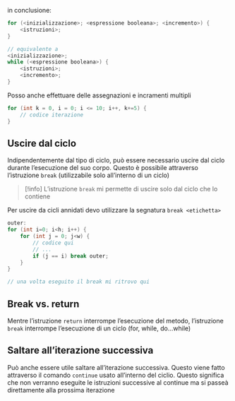 in conclusione:
```java
for (<inizializzazione>; <espressione booleana>; <incremento>) {
	<istruzioni>;
}

// equivalente a
<inizializzazione>;
while (<espressione booleana>) {
	<istruzioni>;
	<incremento>;
}
```

Posso anche effettuare delle assegnazioni e incramenti multipli
```java
for (int k = 0, i = 0; i <= 10; i++, k+=5) {
	// codice iterazione
}
```

## Uscire dal ciclo
Indipendentemente dal tipo di ciclo, può essere necessario uscire dal ciclo durante l’esecuzione del suo corpo. Questo è possibile attraverso l’istruzione `break` (utilizzabile solo all’interno di un ciclo)

> [!info]
> L’istruzione `break` mi permette di uscire solo dal ciclo che lo contiene

Per uscire da cicli annidati devo utilizzare la segnatura `break <etichetta>`

```java
outer:
for (int i=0; i<h; i++) {
	for (int j = 0; j<w) {
		// codice qui
		// ...
		if (j == i) break outer;
	}
}

// una volta eseguito il break mi ritrovo qui
```

## Break vs. return
Mentre l’istruzione `return` interrompe l’esecuzione del metodo, l’istruzione `break` interrompe l’esecuzione di un ciclo (for, while, do…while)

## Saltare all’iterazione successiva
Può anche essere utile saltare all’iterazione successiva. Questo viene fatto attraverso il comando `continue` usato all’interno del ciclio. Questo significa che non verranno eseguite le istruzioni successive al continue ma si passeà direttamente alla prossima iterazione
